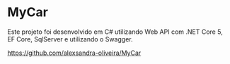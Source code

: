 # MyCar
Este projeto foi desenvolvido em C# utilizando Web API com .NET Core 5, EF Core, SqlServer e utilizando o Swagger.

https://github.com/alexsandra-oliveira/MyCar